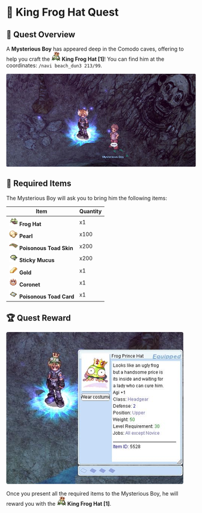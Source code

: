 # 🐸 King Frog Hat Quest

## 🌟 Quest Overview

A **Mysterious Boy** has appeared deep in the Comodo caves, offering to help you craft the ![Frog Hat](img/5528.gif) **King Frog Hat [1]**! You can find him at the coordinates: `/navi beach_dun3 213/99`.

![King Frog Hat Location](img/king-frog-hat.png) <!-- Replace with your screenshot path -->

## 🎒 Required Items

The Mysterious Boy will ask you to bring him the following items:

| **Item**                                 | **Quantity**                             |
|------------------------------------------|-----------------------------------------|
| ![Frog Hat](img/5447.gif) **Frog Hat**   | x1                                      |
| ![Pearl](img/722.png) **Pearl**          | x100                                    |
| ![Poisonous Toad Skin](img/7155.gif) **Poisonous Toad Skin** | x200    |
| ![Sticky Mucus](img/938.gif) **Sticky Mucus** | x200                              |
| ![Gold](img/969.gif) **Gold**            | x1                                      |
| ![Coronet](img/2249.gif) **Coronet**     | x1                                      |
| ![Poisonous Toad Card](img/card-1.gif) **Poisonous Toad Card** | x1    |

## 🏆 Quest Reward

![King Frog Hat](img/kig-frog-hat-item2.png) <!-- Replace with the actual King Frog Hat image -->

Once you present all the required items to the Mysterious Boy, he will reward you with the ![Frog Hat](img/5528.gif) **King Frog Hat [1]**.

